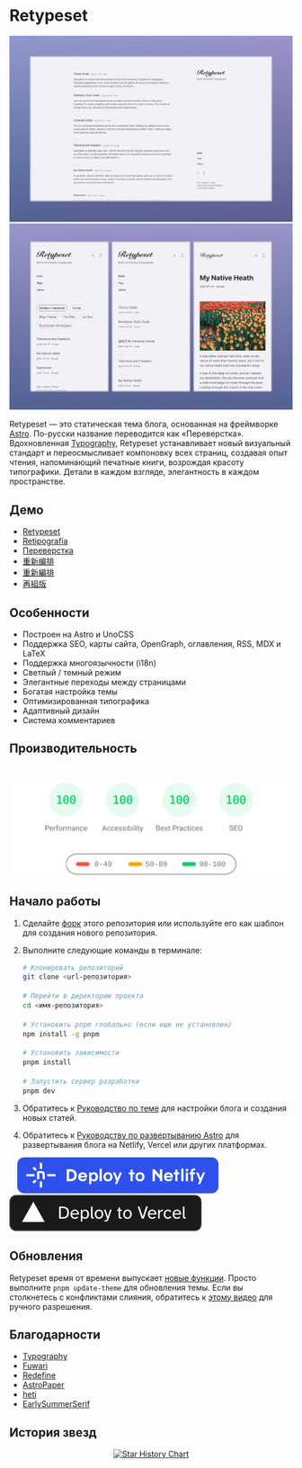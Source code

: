 # Retypeset

<img alt="Cover Image" src="../images/retypeset-en-desktop.webp"/>
<img alt="Cover Image" src="../images/retypeset-en-mobile.webp"/>

Retypeset — это статическая тема блога, основанная на фреймворке [Astro](https://astro.build/). По-русски название переводится как «Переверстка». Вдохновленная [Typography](https://astro-theme-typography.vercel.app/), Retypeset устанавливает новый визуальный стандарт и переосмысливает компоновку всех страниц, создавая опыт чтения, напоминающий печатные книги, возрождая красоту типографики. Детали в каждом взгляде, элегантность в каждом пространстве.

## Демо

- [Retypeset](https://retypeset.radishzz.cc/en/)
- [Retipografía](https://retypeset.radishzz.cc/es/)
- [Переверстка](https://retypeset.radishzz.cc/ru/)
- [重新编排](https://retypeset.radishzz.cc/)
- [重新編排](https://retypeset.radishzz.cc/zh-tw/)
- [再組版](https://retypeset.radishzz.cc/ja/)

## Особенности

- Построен на Astro и UnoCSS
- Поддержка SEO, карты сайта, OpenGraph, оглавления, RSS, MDX и LaTeX
- Поддержка многоязычности (i18n)
- Светлый / темный режим
- Элегантные переходы между страницами
- Богатая настройка темы
- Оптимизированная типографика
- Адаптивный дизайн
- Система комментариев

## Производительность

<br>
<p align="center">
  <a href="https://pagespeed.web.dev/analysis?url=https%3A%2F%2Fretypeset.radishzz.cc%2Fru%2F&form_factor=desktop">
    <img width="710" alt="Retypeset Lighthouse Score" src="../images/retypeset-lighthouse-score.svg">
  <a>
</p>

## Начало работы

1. Сделайте [форк](https://github.com/radishzzz/astro-theme-retypeset/fork) этого репозитория или используйте его как шаблон для создания нового репозитория.
2. Выполните следующие команды в терминале:

   ```bash
   # Клонировать репозиторий
   git clone <url-репозитория>

   # Перейти в директорию проекта
   cd <имя-репозитория>

   # Установить pnpm глобально (если еще не установлен)
   npm install -g pnpm

   # Установить зависимости
   pnpm install

   # Запустить сервер разработки
   pnpm dev
   ```

3. Обратитесь к [Руководство по теме](https://retypeset.radishzz.cc/ru/posts/theme-guide/) для настройки блога и создания новых статей.
4. Обратитесь к [Руководству по развертыванию Astro](https://docs.astro.build/ru/guides/deploy/) для развертывания блога на Netlify, Vercel или других платформах.

&emsp;[![Deploy to Netlify](../images/deploy-netlify.svg)](https://app.netlify.com/start) [![Deploy to Vercel](../images/deploy-vercel.svg)](https://vercel.com/new)

## Обновления

Retypeset время от времени выпускает [новые функции](https://github.com/radishzzz/astro-theme-retypeset/issues/18). Просто выполните `pnpm update-theme` для обновления темы. Если вы столкнетесь с конфликтами слияния, обратитесь к [этому видео](https://youtu.be/lz5OuKzvadQ?si=sH_ALNgqxrYqNVQT) для ручного разрешения.

## Благодарности

- [Typography](https://github.com/moeyua/astro-theme-typography)
- [Fuwari](https://github.com/saicaca/fuwari)
- [Redefine](https://github.com/EvanNotFound/hexo-theme-redefine)
- [AstroPaper](https://github.com/satnaing/astro-paper)
- [heti](https://github.com/sivan/heti)
- [EarlySummerSerif](https://github.com/GuiWonder/EarlySummerSerif)

## История звезд

<p align="center">
<a href="https://star-history.com/#radishzzz/astro-theme-retypeset&Date">
  <picture>
    <source media="(prefers-color-scheme: dark)" srcset="https://api.star-history.com/svg?repos=radishzzz/astro-theme-retypeset&type=Date&theme=dark" />
    <source media="(prefers-color-scheme: light)" srcset="https://api.star-history.com/svg?repos=radishzzz/astro-theme-retypeset&type=Date" />
    <img alt="Star History Chart" src="https://api.star-history.com/svg?repos=radishzzz/astro-theme-retypeset&type=Date" />
  </picture>
</p>
